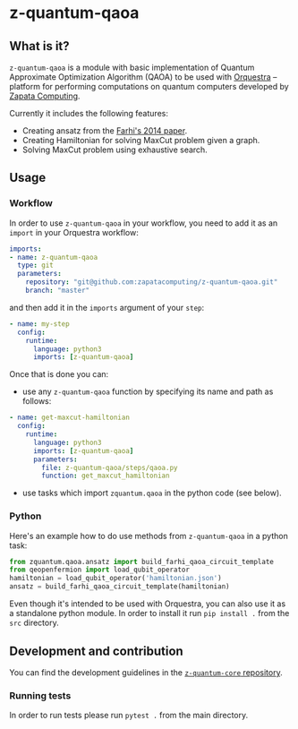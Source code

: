 # z-quantum-qaoa

## What is it?

`z-quantum-qaoa` is a module with basic implementation of Quantum Approximate Optimization Algorithm (QAOA) to be used with [Orquestra](https://www.zapatacomputing.com/orquestra/) – platform for performing computations on quantum computers developed by [Zapata Computing](https://www.zapatacomputing.com).

Currently it includes the following features:
- Creating ansatz from the [Farhi's 2014 paper](https://arxiv.org/abs/1411.4028).
- Creating Hamiltonian for solving MaxCut problem given a graph.
- Solving MaxCut problem using exhaustive search.

## Usage

### Workflow
In order to use `z-quantum-qaoa` in your workflow, you need to add it as an `import` in your Orquestra workflow:

```yaml
imports:
- name: z-quantum-qaoa
  type: git
  parameters:
    repository: "git@github.com:zapatacomputing/z-quantum-qaoa.git"
    branch: "master"
```

and then add it in the `imports` argument of your `step`:

```yaml
- name: my-step
  config:
    runtime:
      language: python3
      imports: [z-quantum-qaoa]
```

Once that is done you can:
- use any `z-quantum-qaoa` function by specifying its name and path as follows:
```yaml
- name: get-maxcut-hamiltonian
  config:
    runtime:
      language: python3
      imports: [z-quantum-qaoa]
      parameters:
        file: z-quantum-qaoa/steps/qaoa.py
        function: get_maxcut_hamiltonian
```
- use tasks which import `zquantum.qaoa` in the python code (see below).

### Python

Here's an example how to do use methods from `z-quantum-qaoa` in a python task:

```python
from zquantum.qaoa.ansatz import build_farhi_qaoa_circuit_template
from qeopenfermion import load_qubit_operator
hamiltonian = load_qubit_operator('hamiltonian.json')
ansatz = build_farhi_qaoa_circuit_template(hamiltonian)
```

Even though it's intended to be used with Orquestra, you can also use it as a standalone python module.
In order to install it run `pip install .` from the `src` directory.


## Development and contribution

You can find the development guidelines in the [`z-quantum-core` repository](https://github.com/zapatacomputing/z-quantum-core).

### Running tests

In order to run tests please run `pytest .` from the main directory.
